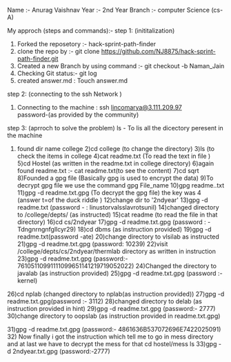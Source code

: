Name :- Anurag Vaishnav
Year :- 2nd Year
Branch :- computer Science (cs-A)


My approch (steps and commands):-
step 1: (inititalization)

1) Forked the reposetory :- hack-sprint-path-finder
2) clone the repo by :- git clone https://github.com/NJ8875/hack-sprint-path-finder.git
3) Created a new Branch by using command :- git checkout -b Naman_Jain
4) Checking Git status:- git log
4) created answer.md : Touch answer.md

step 2: (connecting to the ssh Network )

1) Connecting to the machine : ssh lincomarya@3.111.209.97  
password-(as provided by the community)

step 3: (aprroch to solve the problem)
ls - To lis all the dicectory peresent in the machine 

1) found dir name college 
2)cd college (to change the directory)
3)ls (to check the items in college
4)cat readme.txt (To read the text in file )
5)cd Hostel (as written in the readme.txt in college directory)
6)again found readme.txt :- cat readme.txt(to see the content)
7)cd sqrt
8)Founded a gpg file (Basically gpg is used to encrypt the data)
9)To decrypt gpg file we use the command gpg File_name
10)gpg readme..txt
11)gpg -d readme.txt.gpg (To decrypt the gpg file) the key was 4 (answer t=of the duck riddle )
12)change dir to '2ndyear'
13)gpg -d readme.txt (password - : linustorvalsslavrotsunil)
14)changed directory to /college/depts/ (as instructed)
15)cat readme (to read the file in that directory)
16)cd cs/2ndyear
17)gpg -d readme.txt.gpg (password : - Tdngnrngnfgllcyr29)
18)cd dbms (as instruction provided)
19)gpg -d readme.txt(password -ate)
20)change directory to vlsilab as instructed 
21)gpg -d readme.txt.gpg (password: 10239)
22)visit /college/depts/cs/2ndyear/thermlab directory as written in instruction 
23)gpg -d readme.txt.gpg (password:- 76105110991111099651141219719052022)
24)Changed the directory to javalab (as instruction provided)
25)gpg -d readme.txt.gpg (password :- kernel)

26)cd nplab (changed directory to nplab(as instruction provided))
27)gpg -d readme.txt.gpg(password :- 3112)
28)changed directory to  delab (as instruction provided in hint) 
29)gpg -d readme.txt.gpg (password:- 2777)
30)change directory to  oopslab (as instruction provided in readme.txt.gpg)

31)gpg -d readme.txt.gpg (password:- 4861636B537072696E7422025091)
32) Now finally i got the instruction which tell me to go in mess directory and at last we have to decrypt the mess for that
cd hostel/mess
ls
33)gpg -d 2ndyear.txt.gpg (password:-2777)